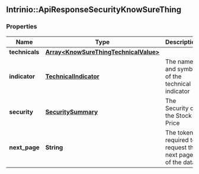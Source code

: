 ## Intrinio::ApiResponseSecurityKnowSureThing

### Properties
Name | Type | Description | Notes
------------ | ------------- | ------------- | -------------
**technicals** | [**Array&lt;KnowSureThingTechnicalValue&gt;**](KnowSureThingTechnicalValue.md) |  | [optional] 
**indicator** | [**TechnicalIndicator**](TechnicalIndicator.md) | The name and symbol of the technical indicator | [optional] 
**security** | [**SecuritySummary**](SecuritySummary.md) | The Security of the Stock Price | [optional] 
**next_page** | **String** | The token required to request the next page of the data | [optional] 


